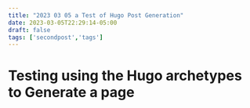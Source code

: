 ```yaml
---
title: "2023 03 05 a Test of Hugo Post Generation"
date: 2023-03-05T22:29:14-05:00
draft: false
tags: ['secondpost','tags']
---
```


# Testing using the Hugo archetypes to Generate a page

